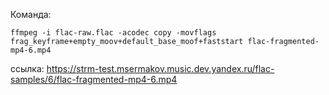Команда:
```
ffmpeg -i flac-raw.flac -acodec copy -movflags frag_keyframe+empty_moov+default_base_moof+faststart flac-fragmented-mp4-6.mp4
```

ссылка: https://strm-test.msermakov.music.dev.yandex.ru/flac-samples/6/flac-fragmented-mp4-6.mp4
